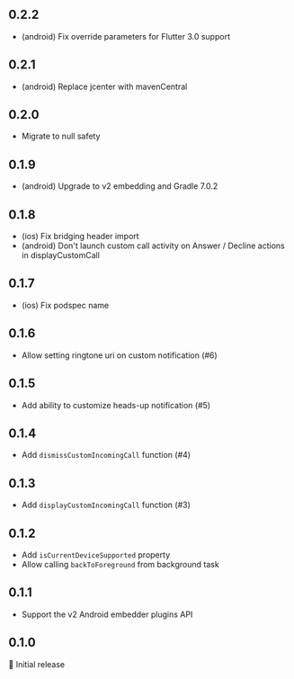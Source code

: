 ## 0.2.2

- (android) Fix override parameters for Flutter 3.0 support

## 0.2.1

- (android) Replace jcenter with mavenCentral

## 0.2.0

- Migrate to null safety

## 0.1.9

- (android) Upgrade to v2 embedding and Gradle 7.0.2

## 0.1.8

- (ios) Fix bridging header import
- (android) Don't launch custom call activity on Answer / Decline actions in displayCustomCall

## 0.1.7

- (ios) Fix podspec name

## 0.1.6

- Allow setting ringtone uri on custom notification (#6)

## 0.1.5

- Add ability to customize heads-up notification (#5)

## 0.1.4

- Add `dismissCustomIncomingCall` function (#4)

## 0.1.3

- Add `displayCustomIncomingCall` function (#3)

## 0.1.2

- Add `isCurrentDeviceSupported` property
- Allow calling `backToForeground` from background task

## 0.1.1

- Support the v2 Android embedder plugins API

## 0.1.0

🎉 Initial release
